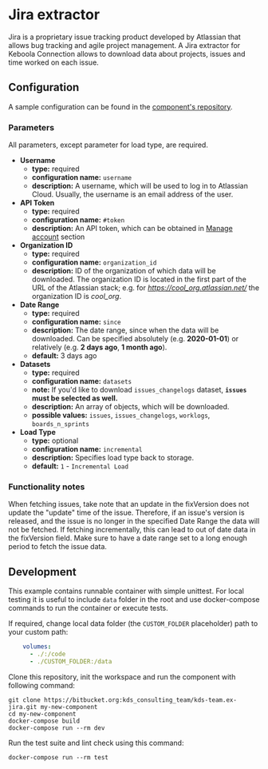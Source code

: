 # Jira extractor

Jira is a proprietary issue tracking product developed by Atlassian that allows bug tracking and agile project management. A Jira extractor for Keboola Connection allows to download data about projects, issues and time worked on each issue.

## Configuration

A sample configuration can be found in the [component's repository](https://bitbucket.org/kds_consulting_team/kds-team.ex-jira/src/master/component_config/sample-config/config.json).

### Parameters

All parameters, except parameter for load type, are required.

- **Username**
    - **type:** required
    - **configuration name:** `username`
    - **description:** A username, which will be used to log in to Atlassian Cloud. Usually, the username is an email address of the user.
- **API Token**
    - **type:** required
    - **configuration name:** `#token`
    - **description:** An API token, which can be obtained in [Manage account](https://id.atlassian.com/manage/api-tokens) section
- **Organization ID**
    - **type:** required
    - **configuration name:** `organization_id`
    - **description:** ID of the organization of which data will be downloaded. The organization ID is located in the first part of the URL of the Atlassian stack; e.g. for *https://cool_org.atlassian.net/* the organization ID is *cool_org*.
- **Date Range**
    - **type:** required
    - **configuration name:** `since`
    - **description:** The date range, since when the data will be downloaded. Can be specified absolutely (e.g. **2020-01-01**) or relatively (e.g. **2 days ago**, **1 month ago**).
    - **default:** 3 days ago
- **Datasets**
    - **type:** required
    - **configuration name:** `datasets`
    - **note:** If you'd like to download `issues_changelogs` dataset, **`issues` must be selected as well.**
    - **description:** An array of objects, which will be downloaded.
    - **possible values:** `issues`, `issues_changelogs`, `worklogs`, `boards_n_sprints`
- **Load Type**
    - **type:** optional
    - **configuration name:** `incremental`
    - **description:** Specifies load type back to storage.
    - **default:** `1` - `Incremental Load`

### Functionality notes

When fetching issues, take note that an update in the fixVersion does not update the "update" time of the issue. 
Therefore, if an issue's version is released, and the issue is no longer in the specified Date Range the data will not be fetched.
If fetching incrementally, this can lead to out of date data in the fixVersion field. 
Make sure to have a date range set to a long enough period to fetch the issue data.

## Development
 
This example contains runnable container with simple unittest. For local testing it is useful to include `data` folder in the root
and use docker-compose commands to run the container or execute tests. 

If required, change local data folder (the `CUSTOM_FOLDER` placeholder) path to your custom path:
```yaml
    volumes:
      - ./:/code
      - ./CUSTOM_FOLDER:/data
```

Clone this repository, init the workspace and run the component with following command:

```
git clone https://bitbucket.org:kds_consulting_team/kds-team.ex-jira.git my-new-component
cd my-new-component
docker-compose build
docker-compose run --rm dev
```

Run the test suite and lint check using this command:

```
docker-compose run --rm test
```